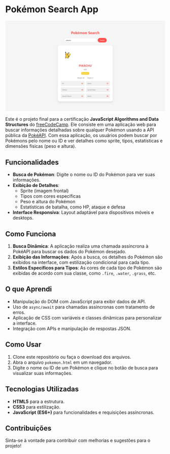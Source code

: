 # Pokémon Search App

![Pokémon Search App](https://github.com/GHERARDI-JOAO/JAVASCRIPT-PROJETOS/blob/main/PokemonSearch/Captura%20de%20Tela%20(52).png)

Este é o projeto final para a certificação **JavaScript Algorithms and Data Structures** do [freeCodeCamp](https://www.freecodecamp.org/). Ele consiste em uma aplicação web para buscar informações detalhadas sobre qualquer Pokémon usando a API pública da [PokéAPI](https://pokeapi-proxy.freecodecamp.rocks/). Com essa aplicação, os usuários podem buscar por Pokémons pelo nome ou ID e ver detalhes como sprite, tipos, estatísticas e dimensões físicas (peso e altura).

## Funcionalidades

- **Busca de Pokémon**: Digite o nome ou ID do Pokémon para ver suas informações.
- **Exibição de Detalhes**:
  - Sprite (imagem frontal)
  - Tipos com cores específicas
  - Peso e altura do Pokémon
  - Estatísticas de batalha, como HP, ataque e defesa
- **Interface Responsiva**: Layout adaptável para dispositivos móveis e desktops.

## Como Funciona

1. **Busca Dinâmica**: A aplicação realiza uma chamada assíncrona à PokéAPI para buscar os dados do Pokémon desejado.
2. **Exibição das Informações**: Após a busca, os detalhes do Pokémon são exibidos na interface, com estilização condicional para cada tipo.
3. **Estilos Específicos para Tipos**: As cores de cada tipo de Pokémon são exibidas de acordo com sua classe, como `.fire`, `.water`, `.grass`, etc.

## O que Aprendi

- Manipulação do DOM com JavaScript para exibir dados de API.
- Uso de `async/await` para chamadas assíncronas com tratamento de erros.
- Aplicação de CSS com variáveis e classes dinâmicas para personalizar a interface.
- Integração com APIs e manipulação de respostas JSON.

## Como Usar

1. Clone este repositório ou faça o download dos arquivos.
2. Abra o arquivo `pokemon.html` em um navegador.
3. Digite o nome ou ID de um Pokémon e clique no botão de busca para visualizar suas informações.

## Tecnologias Utilizadas

- **HTML5** para a estrutura.
- **CSS3** para estilização.
- **JavaScript (ES6+)** para funcionalidades e requisições assíncronas.

## Contribuições

Sinta-se à vontade para contribuir com melhorias e sugestões para o projeto!
